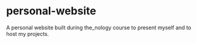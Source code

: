 # personal-website
A personal website built during the_nology course to present myself and to host my projects.
